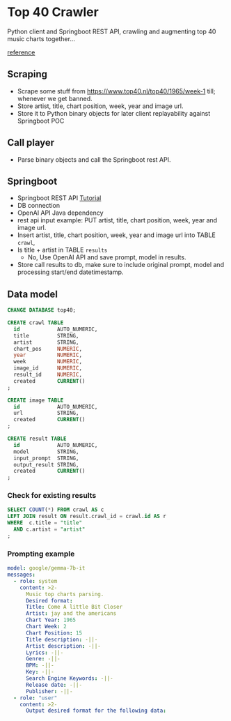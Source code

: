 # Top 40 Crawler

Python client and Springboot REST API, crawling and augmenting top 40 music charts together...

[reference](https://spring.io/guides/tutorials/rest)

## Scraping

- Scrape some stuff from https://www.top40.nl/top40/1965/week-1 till; whenever we get banned.
- Store artist, title, chart position, week, year and image url.
- Store it to Python binary objects for later client replayability against Springboot POC

## Call player

- Parse binary objects and call the Springboot rest API.

## Springboot

- Springboot REST API [Tutorial](https://spring.io/guides/tutorials/rest)
- DB connection
- OpenAI API Java dependency
- rest api input example: PUT artist, title, chart position, week, year and image url.
- Insert artist, title, chart position, week, year and image url into TABLE `crawl`, 
- Is title + artist in TABLE `results`
  - No, Use OpenAI API and save prompt, model in results.
- Store call results to db, make sure to include original prompt, model and processing start/end datetimestamp.

## Data model

```sql
CHANGE DATABASE top40;

CREATE crawl TABLE
  id            AUTO_NUMERIC,
  title         STRING,
  artist        STRING,
  chart_pos     NUMERIC,
  year          NUMERIC,
  week          NUMERIC,
  image_id      NUMERIC,
  result_id     NUMERIC,
  created       CURRENT()
;

CREATE image TABLE
  id            AUTO_NUMERIC,
  url           STRING,
  created       CURRENT()
;

CREATE result TABLE
  id            AUTO_NUMERIC,
  model         STRING,
  input_prompt  STRING,
  output_result STRING,
  created       CURRENT()
;
```

### Check for existing results

```sql
SELECT COUNT(*) FROM crawl AS c
LEFT JOIN result ON result.crawl_id = crawl.id AS r
WHERE  c.title = "title"
  AND c.artist = "artist"
;
```

### Prompting example

```yaml
model: google/gemma-7b-it
messages:
  - role: system
    content: >2-
      Music top charts parsing.
      Desired format:
      Title: Come A little Bit Closer
      Artist: jay and the americans
      Chart Year: 1965
      Chart Week: 2
      Chart Position: 15
      Title description: -||-
      Artist description: -||-
      Lyrics: -||-
      Genre: -||-
      BPM: -||-
      Key: -||-
      Search Engine Keywords: -||-
      Release date: -||-
      Publisher: -||-
  - role: "user"
    content: >2-
      Output desired format for the following data: 
```

